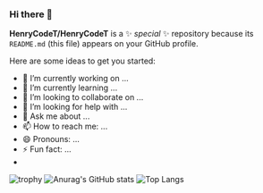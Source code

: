 ### Hi there 👋

**HenryCodeT/HenryCodeT** is a ✨ _special_ ✨ repository because its `README.md` (this file) appears on your GitHub profile.

Here are some ideas to get you started:

- 🔭 I’m currently working on ...
- 🌱 I’m currently learning ...
- 👯 I’m looking to collaborate on ...
- 🤔 I’m looking for help with ...
- 💬 Ask me about ...
- 📫 How to reach me: ...
- 😄 Pronouns: ...
- ⚡ Fun fact: ...
- 
![trophy](https://github-profile-trophy.vercel.app/?username=HenryCodeT&theme=onedark)
![Anurag's GitHub stats](https://github-readme-stats.vercel.app/api?username=HenryCodeT&show_icons=true&theme=dark)
![Top Langs](https://github-readme-stats.vercel.app/api/top-langs/?username=HenryCodeT&layout=compact)



